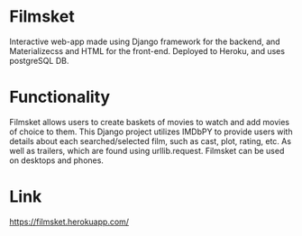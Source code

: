 # Filmsket
Interactive web-app made using Django framework for the backend, and Materializecss and HTML for the front-end. Deployed to Heroku, and uses postgreSQL DB.
# Functionality
Filmsket allows users to create baskets of movies to watch and add movies of choice to them. This Django project utilizes IMDbPY to provide users with details about each searched/selected film, such as cast, plot, rating, etc. As well as trailers, which are found using urllib.request. Filmsket can be used on desktops and phones.

# Link
https://filmsket.herokuapp.com/
